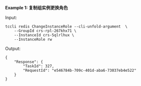 **Example 1: 复制组实例更换角色**



Input: 

```
tccli redis ChangeInstanceRole --cli-unfold-argument  \
    --GroupId crs-rpl-267khx71 \
    --InstanceId crs-5qlrlhux \
    --InstanceRole rw
```

Output: 
```
{
    "Response": {
        "TaskId": 327,
        "RequestId": "e546784b-709c-401d-aba6-73037eb4e522"
    }
}
```

